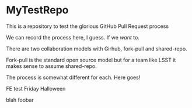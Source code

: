 MyTestRepo
==========

This is a repository to test the glorious GitHub Pull Request process

We can record the process here, I guess.  If we _want_ to.

There are two collaboration models with Girhub, fork-pull and shared-repo. 

Fork-pull is the standard open source model but for a team like LSST it makes sense
to assume shared-repo. 

The process is somewhat different for each. Here goes!

FE test Friday Halloween

blah
foobar
